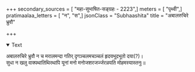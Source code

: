 +++
secondary_sources = [ "महा-सुभाषित-सङ्ग्रहः - 2223",]
meters = [ "पृथ्वी",]
pratimaalaa_letters = [ "न", "स",]
jsonClass = "Subhaashita"
title = "अबालरुचिरे भ्रुवौ"

+++

<details open><summary>Text</summary>

अबालरुचिरे भ्रुवौ न च मरालमन्दा गतिर् दृगञ्चलमचञ्चलं हृदयभूदभूतो दया(?)।  
सुधा न खलु वाक्पथातिथिरथापि यूनां मनो मनोजशरजर्ज्जरन्नयति मोहमस्यास्तनुः॥
</details>
